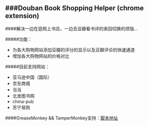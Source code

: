 ###Douban Book Shopping Helper (chrome extension)
--------------------------------------------------
####解决一边在逛网上书店，一边去豆瓣看书评的来回切换的烦恼...

#####功能： 
+ 为各大购物网站添加豆瓣的评分的显示以及豆瓣评论的快速通道 
+ 增加各大购物网站的价格对比

#####目前支持网站： 
+	亚马逊中国（国际） 
+	京东商城 
+	当当 
+	北发图书网 
+	china-pub 
+	苏宁易购

[脚本地址]:http://userscripts.org/scripts/show/172327
####GreaseMonkey && TamperMonkey支持：[脚本地址]
